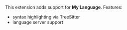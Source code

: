 This extension adds support for **My Language**.
Features:

 * syntax highlighting via TreeSitter
 * language server support